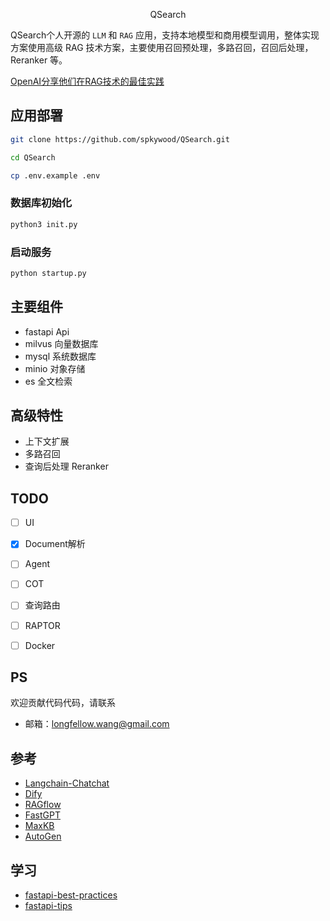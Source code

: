 <p align="center">QSearch</p>

QSearch个人开源的 <code>LLM</code> 和 <code>RAG</code> 应用，支持本地模型和商用模型调用，整体实现方案使用高级 RAG 技术方案，主要使用召回预处理，多路召回，召回后处理，Reranker 等。

[OpenAI分享他们在RAG技术的最佳实践](https://threadreaderapp.com/thread/1796502273197314545.html?utm_campaign=topunroll)


## 应用部署

```sh
git clone https://github.com/spkywood/QSearch.git

cd QSearch

cp .env.example .env
```

### 数据库初始化

```sh
python3 init.py
```

### 启动服务

```sh
python startup.py
```

## 主要组件

- fastapi   Api
- milvus    向量数据库
- mysql     系统数据库
- minio     对象存储
- es        全文检索

## 高级特性

- 上下文扩展
- 多路召回
- 查询后处理 Reranker

## TODO

- [ ] UI
- [x] Document解析
- [ ] Agent
- [ ] COT 
- [ ] 查询路由
- [ ] RAPTOR
- [ ] Docker


## PS 

欢迎贡献代码代码，请联系

- 邮箱：longfellow.wang@gmail.com

## 参考

- [Langchain-Chatchat](https://github.com/chatchat-space/Langchain-Chatchat)
- [Dify](https://github.com/langgenius/dify)
- [RAGflow](https://github.com/infiniflow/ragflow)
- [FastGPT](https://github.com/labring/FastGPT)
- [MaxKB](https://github.com/1Panel-dev/MaxKB)
- [AutoGen](https://microsoft.github.io/autogen)

## 学习

- [fastapi-best-practices](https://github.com/zhanymkanov/fastapi-best-practices)
- [fastapi-tips](https://github.com/Kludex/fastapi-tips)
